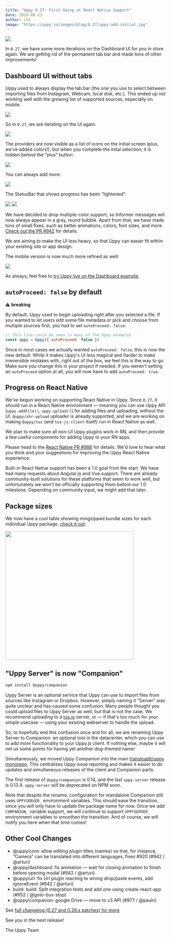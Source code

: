 ```yaml
---
title: "Uppy 0.27: First Swing at React Native Support"
date: 2018-08-23
author: ife
image: "https://uppy.io/images/blog/0.27/uppy-add-initial.jpg"
---
```


<img src="/images/blog/0.27/uppy-add-initial.jpg">

In `0.27`, we have some more iterations on the Dashboard UI for you in store again. We are getting rid of the permanent tab bar and made tons of other improvements!

<!--more-->

## Dashboard UI without tabs

Uppy used to always display the tab bar (the one you use to select between importing files from Instagram, Webcam, local disk, etc.). This ended up not working well with the growing list of supported sources, especially on mobile.

<img src="/images/blog/0.27/uppy-with-tabs.jpg">

So in `0.27`, we are iterating on the UI again:

<img src="/images/blog/0.27/uppy-add-initial.jpg">

The providers are now visible as a list of icons on the initial screen (plus, we’ve added colors!), but when you complete the inital selection, it is hidden behind the “plus” button:

<img src="/images/blog/0.27/uppy-files-selected.jpg">

You can always add more:

<img src="/images/blog/0.27/uppy-add-more.jpg">

The StatusBar that shows progress has been “lightened”:

<img src="/images/blog/0.27/uppy-upload-in-progress.jpg">

<img src="/images/blog/0.27/uppy-upload-complete.jpg">

We have decided to drop multiple-color support, so Informer messages will now always appear in a gray, round bubble. Apart from that, we have made tons of small fixes, such as better animations, colors, font sizes, and more. [Check out the PR #942](https://github.com/transloadit/uppy/pull/942) for details.

We are aiming to make the UI less heavy, so that Uppy can easier fit within your existing site or app design.

The mobile version is now much more refined as well:

<img src="/images/blog/0.27/uppy-mobile.jpg">

As always, feel free to [try Uppy live on the Dashboard example](https://uppy.io/examples/dashboard/).

## `autoProceed: false` by default

⚠️ **breaking**

By default, Uppy used to begin uploading right after you selected a file. If you wanted to let users edit some file metadata or pick and choose from multiple sources first, you had to set `autoProceed: false`:

```js
// this line could be seen in many of the Uppy examples
const uppy = Uppy({ autoProceed: false })
```

Since in most cases we actually wanted `autoProceed: false`, this is now the new default. While it makes Uppy's UI less magical and harder to make irreversible mistakes with, right out of the box, we feel this is the way to go. Make sure you change this in your project if needed. If you weren't setting an `autoProceed` option at all, you will now have to add `autoProceed: true`.

## Progress on React Native

We’ve begun working on supporting React Native in Uppy. Since `0.27`, it should run in a React Native environment — meaning you can use Uppy API (`uppy.addFile()`, `uppy.upload()`) for adding files and uploading, without the UI. `@uppy/xhr-upload` uploader is already supported, and we are working on making `@uppy/tus` (and `tus-js-client` itself) run in React Native as well.

We plan to make sure all non-UI Uppy plugins work in RN, and then provide a few useful components for adding Uppy to your RN apps.

Please head to the [React Native PR #988](https://github.com/transloadit/uppy/pull/988) for details. We'd love to hear what you think and your suggestions for improving the Uppy React Native experience.

Built-in React Native support has been a 1.0 goal from the start. We have had many requests about Angular.js and Vue support. There are already community-built solutions for these platforms that seem to work well, but unfortunately we won't be officially supporting them before our 1.0 milestone. Depending on community input, we might add that later.

## Package sizes

We now have a cool table showing mingzipped bundle sizes for each individual Uppy package, [check it out](https://uppy.io/docs/stats/#bundle-sizes):

<img width="400" src="/images/blog/0.27/uppy-sizes.png">

## "Uppy Server" is now "Companion"

```bash
npm install @uppy/companion
```

Uppy Server is an optional service that Uppy can use to import files from sources like Instagram or Dropbox. However, simply naming it "Server" was quite unclear and has caused some confusion. Many people thought you could upload files to Uppy Server as well, but that is not the case. We recommend uploading to a [tus.io](https://tus.io) server, or — if that's too much for your simple usecase — using your existing webserver to handle the upload. 

So, to hopefully end this confusion once and for all, we are renaming Uppy Server to Companion: an optional tool in the datacenter, which you can use to add more functionality to your Uppy.js client. If nothing else, maybe it will net us some points for having yet another dog-themed name!

Simultaneously, we moved Uppy Companion into the main [transloadit/uppy](https://github.com/transloadit/uppy) [monorepo](https://github.com/babel/babel/blob/master/doc/design/monorepo.md). This centralizes Uppy issue reporting and makes it easier to do updates and simultaneous releases of the client and Companion parts.

The first release of `@uppy/companion` is 0.14, and the last `uppy-server` release is 0.13.4. `uppy-server` will be deprecated on NPM soon.

Note that despite the rename, configuration for standalone Companion still uses `UPPYSERVER_` environment variables. This should ease the transition, since you will only have to update the package name for now. Once we add `COMPANION_` variable support, we will continue to support `UPPYSERVER_` environment variables to smoothen the transition. And of course, we will notify you here when that time comes!

## Other Cool Changes

- @uppy/core: allow editing plugin titles (names) so that, for instance, “Camera” can be translated into different languages, fixes #920 (#942 / @arturi)
- @uppy/dashboard: fix animation — wait for closing animation to finish before opening modal (#942 / @arturi)
- @uppy/url: fix Url plugin reacting to wrong drop/paste events, add ignoreEvent (#942 / @arturi)
- build: build: Split integration tests and add one using create-react-app (#952 / @goto-bus-stop)
- @uppy/companion: google Drive — move to v3 API (#977 / @pauln)

See [full changelog (0.27 and 0.26.x patches) for more](https://github.com/transloadit/uppy/blob/master/CHANGELOG.md#0270)

See you in the next release!

The Uppy Team
